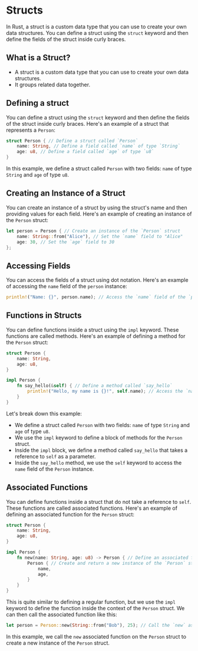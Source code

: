 # Structs
In Rust, a struct is a custom data type that you can use to create your own data structures. You can define a struct using the `struct` keyword and then define the fields of the struct inside curly braces.
## What is a Struct?
- A struct is a custom data type that you can use to create your own data structures.
- It groups related data together.
## Defining a struct
You can define a struct using the `struct` keyword and then define the fields of the struct inside curly braces. Here's an example of a struct that represents a `Person`:
```rust
struct Person { // Define a struct called `Person`
    name: String, // Define a field called `name` of type `String`
    age: u8, // Define a field called `age` of type `u8`
}
```

In this example, we define a struct called `Person` with two fields: `name` of type `String` and `age` of type `u8`.
## Creating an Instance of a Struct
You can create an instance of a struct by using the struct's name and then providing values for each field. Here's an example of creating an instance of the `Person` struct:
```rust
let person = Person { // Create an instance of the `Person` struct
    name: String::from("Alice"), // Set the `name` field to "Alice"
    age: 30, // Set the `age` field to 30
};
```
## Accessing Fields
You can access the fields of a struct using dot notation. Here's an example of accessing the `name` field of the `person` instance:
```rust
println!("Name: {}", person.name); // Access the `name` field of the `person` instance
```
## Functions in Structs
You can define functions inside a struct using the `impl` keyword. These functions are called methods. Here's an example of defining a method for the `Person` struct:
```rust
struct Person {
    name: String,
    age: u8,
}

impl Person {
    fn say_hello(&self) { // Define a method called `say_hello`
        println!("Hello, my name is {}!", self.name); // Access the `name` field using `self`
    }
}
```
Let's break down this example:
- We define a struct called `Person` with two fields: `name` of type `String` and `age` of type `u8`.
- We use the `impl` keyword to define a block of methods for the `Person` struct.
- Inside the `impl` block, we define a method called `say_hello` that takes a reference to `self` as a parameter.
- Inside the `say_hello` method, we use the `self` keyword to access the `name` field of the `Person` instance.
## Associated Functions
You can define functions inside a struct that do not take a reference to `self`. These functions are called associated functions. Here's an example of defining an associated function for the `Person` struct:
```rust
struct Person {
    name: String,
    age: u8,
}

impl Person {
    fn new(name: String, age: u8) -> Person { // Define an associated function called `new`
        Person { // Create and return a new instance of the `Person` struct
            name,
            age,
        }
    }
}
```
This is quite similar to defining a regular function, but we use the `impl` keyword to define the function inside the context of the `Person` struct. We can then call the associated function like this:
```rust
let person = Person::new(String::from("Bob"), 25); // Call the `new` associated function
```

In this example, we call the `new` associated function on the `Person` struct to create a new instance of the `Person` struct.